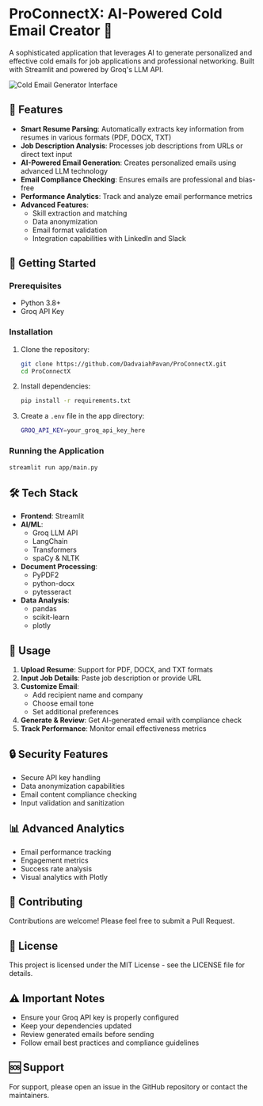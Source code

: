 # ProConnectX: AI-Powered Cold Email Creator 📧

A sophisticated application that leverages AI to generate personalized and effective cold emails for job applications and professional networking. Built with Streamlit and powered by Groq's LLM API.

![Cold Email Generator Interface](https://i.ibb.co/18cw3PG/Screenshot-2024-12-16-204621.png)

## 🌟 Features

- **Smart Resume Parsing**: Automatically extracts key information from resumes in various formats (PDF, DOCX, TXT)
- **Job Description Analysis**: Processes job descriptions from URLs or direct text input
- **AI-Powered Email Generation**: Creates personalized emails using advanced LLM technology
- **Email Compliance Checking**: Ensures emails are professional and bias-free
- **Performance Analytics**: Track and analyze email performance metrics
- **Advanced Features**:
  - Skill extraction and matching
  - Data anonymization
  - Email format validation
  - Integration capabilities with LinkedIn and Slack

## 🚀 Getting Started

### Prerequisites

- Python 3.8+
- Groq API Key

### Installation

1. Clone the repository:
   ```bash
   git clone https://github.com/DadvaiahPavan/ProConnectX.git 
   cd ProConnectX
   ```

2. Install dependencies:
   ```bash
   pip install -r requirements.txt
   ```

3. Create a `.env` file in the app directory:
   ```bash
   GROQ_API_KEY=your_groq_api_key_here
   ```

### Running the Application

```bash
streamlit run app/main.py
```

## 🛠️ Tech Stack

- **Frontend**: Streamlit
- **AI/ML**: 
  - Groq LLM API
  - LangChain
  - Transformers
  - spaCy & NLTK
- **Document Processing**: 
  - PyPDF2
  - python-docx
  - pytesseract
- **Data Analysis**: 
  - pandas
  - scikit-learn
  - plotly

## 📝 Usage

1. **Upload Resume**: Support for PDF, DOCX, and TXT formats
2. **Input Job Details**: Paste job description or provide URL
3. **Customize Email**: 
   - Add recipient name and company
   - Choose email tone
   - Set additional preferences
4. **Generate & Review**: Get AI-generated email with compliance check
5. **Track Performance**: Monitor email effectiveness metrics

## 🔒 Security Features

- Secure API key handling
- Data anonymization capabilities
- Email content compliance checking
- Input validation and sanitization

## 📊 Advanced Analytics

- Email performance tracking
- Engagement metrics
- Success rate analysis
- Visual analytics with Plotly

## 🤝 Contributing

Contributions are welcome! Please feel free to submit a Pull Request.

## 📄 License

This project is licensed under the MIT License - see the LICENSE file for details.

## ⚠️ Important Notes

- Ensure your Groq API key is properly configured
- Keep your dependencies updated
- Review generated emails before sending
- Follow email best practices and compliance guidelines

## 🆘 Support

For support, please open an issue in the GitHub repository or contact the maintainers.
